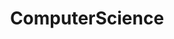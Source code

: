 ---
layout: tag-list
type: tag
title: ComputerScience
slug: cs
category: devlog
sidebar: true
order: 1
description: >
   Computer Science 정리
---